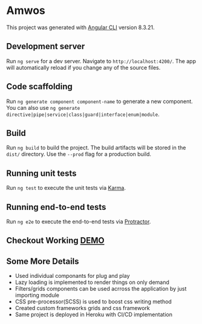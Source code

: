 # Amwos

This project was generated with [Angular CLI](https://github.com/angular/angular-cli) version 8.3.21.

## Development server

Run `ng serve` for a dev server. Navigate to `http://localhost:4200/`. The app will automatically reload if you change any of the source files.

## Code scaffolding

Run `ng generate component component-name` to generate a new component. You can also use `ng generate directive|pipe|service|class|guard|interface|enum|module`.

## Build

Run `ng build` to build the project. The build artifacts will be stored in the `dist/` directory. Use the `--prod` flag for a production build.

## Running unit tests

Run `ng test` to execute the unit tests via [Karma](https://karma-runner.github.io).

## Running end-to-end tests

Run `ng e2e` to execute the end-to-end tests via [Protractor](http://www.protractortest.org/).

## Checkout Working [DEMO](https://spacex-01.herokuapp.com/spaceX/list)

## Some More Details
* Used individual componants for plug and play
* Lazy loading is implemented to render things on only demand
* Filters/grids components can be used acrross the application by just importing module
* CSS pre-processor(SCSS) is used to boost css writing method
* Created custom frameworks grids and css framework
* Same project is deployed in Heroku with CI/CD implementation


